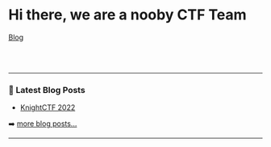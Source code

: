 # Hi there, we are a nooby CTF Team

[Blog](https://blog.escape-ctf.com)


<br />
<br />

---

### 📕 Latest Blog Posts

<!-- BLOG-POST-LIST:START -->
- [KnightCTF 2022](https://escape-ctf.github.io/2020/01/31/KnightCTF-Find-the-camera.html)
<!-- BLOG-POST-LIST:END -->

➡️ [more blog posts...](https://blog.escape-ctf.com)

---
